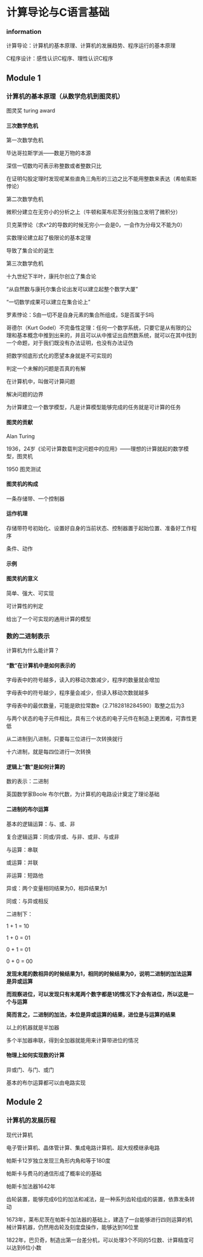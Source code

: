 # 计算导论与C语言基础

### information

计算导论：计算机的基本原理、计算机的发展趋势、程序运行的基本原理

C程序设计：感性认识C程序、理性认识C程序

## Module 1

### 计算机的基本原理（从数学危机到图灵机）

图灵奖 turing award



#### 三次数学危机



第一次数学危机

毕达哥拉斯学派——数是万物的本源

深信一切数均可表示称整数或者整数只比

在证明勾股定理时发现呢某些直角三角形的三边之比不能用整数来表达（希帕索斯悖论）





第二次数学危机

微积分建立在无穷小的分析之上（牛顿和莱布尼茨分别独立发明了微积分）

贝克莱悖论（求x^2的导数的时候无穷小一会是0，一会作为分母又不能为0）

实数理论建立起了极限论的基本定理

导致了集合论的诞生





第三次数学危机

十九世纪下半叶，康托尔创立了集合论

“从自然数与康托尔集合论出发可以建立起整个数学大厦”

“一切数学成果可以建立在集合论上”



罗素悖论：S由一切不是自身元素的集合所组成，S是否属于S吗



哥德尔（Kurt Godel）不完备性定理：任何一个数学系统，只要它是从有限的公理和基本概念中推到出来的，并且可以从中推证出自然数系统，就可以在其中找到一个命题，对于我们既没有办法证明，也没有办法证伪

把数学彻底形式化的愿望本身就是不可实现的





判定一个未解的问题是否真的有解

在计算机中，叫做可计算问题

解决问题的边界

为计算建立一个数学模型，凡是计算模型能够完成的任务就是可计算的任务



#### 图灵的贡献

Alan Turing

1936，24岁《论可计算数载判定问题中的应用》——理想的计算就起的数学模型，图灵机 

1950 图灵测试







#### 图灵机的构成

一条存储带、一个控制器



#### 运作机理

存储带符号初始化、设置好自身的当前状态、控制器置于起始位置、准备好工作程序

条件、动作

#### 示例



#### 图灵机的意义

简单、强大、可实现

可计算性的判定

给出了一个可实现的通用计算的模型



### 数的二进制表示

计算机为什么能计算？



#### “数”在计算机中是如何表示的

字母表中的符号越多，读入的移动次数减少，程序的数量就会增加

字母表中的符号越少，程序量会减少，但读入移动次数就越多

字母表中的最优数量，可能是欧拉常数e（2.7182818284590）取整之后为3

与两个状态的电子元件相比，具有三个状态的电子元件在制造上更困难，可靠性更低



从二进制到八进制，只要每三位进行一次转换就行

十六进制，就是每四位进行一次转换





#### 逻辑上“数”是如何计算的

数的表示：二进制

英国数学家Boole 布尔代数，为计算机的电路设计奠定了理论基础

#### 二进制的布尔运算

基本的逻辑运算：与、或、非

复合逻辑运算：同或/异或、与非、或非、与或非



与运算：串联

或运算：并联

非运算：短路他

异或：两个变量相同结果为0，相异结果为1

同或：与异或相反



二进制下：

1 + 1 = 10

1 + 0 = 01

0 + 1 = 01

0 + 0 = 00

**发现末尾的数相异的时候结果为1，相同的时候结果为0，说明二进制的加法运算是异或运算**

**而观察进位，可以发现只有末尾两个数字都是1的情况下才会有进位，所以这是一个与运算**

**简而言之，二进制的加法，本位是异或运算的结果，进位是与运算的结果**

以上的机器就是半加器

多个半加器串联，得到全加器就能用来计算带进位的情况






#### 物理上如何实现数的计算

异或门、与门、或门

基本的布尔运算都可以由电路实现







## Module 2

### 计算机的发展历程

现代计算机

电子管计算机、晶体管计算、集成电路计算机、超大规模继承电路



帕斯卡12岁独立发现三角形内角和等于180度

帕斯卡与费马的通信形成了概率论的基础

帕斯卡加法器1642年

齿轮装置，能够完成6位的加法和减法，是一种系列齿轮组成的装置，依靠发条转动



1673年，莱布尼茨在帕斯卡加法器的基础上，建造了一台能够进行四则运算的机械计算机器，仍然用齿轮及刻度盘操作，能够达到16位里



1822年，巴贝奇，制造出第一台差分机，可以处理3个不同的5位数、计算精度可以达到6位小数













